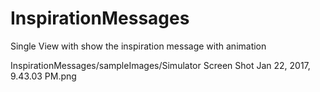# InspirationMessages
Single View with show the inspiration message with animation


InspirationMessages/sampleImages/Simulator Screen Shot Jan 22, 2017, 9.43.03 PM.png
